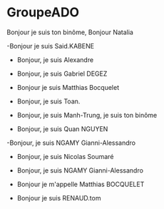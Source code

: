 # GroupeADO
Bonjour je suis ton binôme, Bonjour Natalia

-Bonjour je suis Said.KABENE 


- Bonjour, je suis Alexandre

- Bonjour, je suis Gabriel DEGEZ

- Bonjour je suis Matthias Bocquelet

- Bonjour, je suis Toan.

- Bonjour, je suis Manh-Trung, je suis ton binôme

- Bonjour, je suis Quan NGUYEN

-Bonjour, je suis NGAMY Gianni-Alessandro


- Bonjour, je suis Nicolas Soumaré
- Bonjour, je suis NGAMY Gianni-Alessandro

- Bonjour je m'appelle Matthias BOCQUELET

- Bonjour je suis RENAUD.tom

